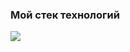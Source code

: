 ### Мой стек технологий

<img src="https://img.shields.io/badge/-JavaScript-yellow?style=for-the-badge&logo=JavaScript&logoColor= "/>
